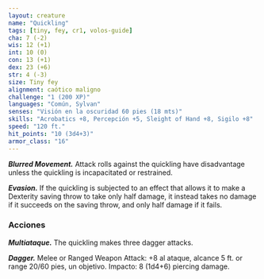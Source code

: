 ```yaml
---
layout: creature
name: "Quickling"
tags: [tiny, fey, cr1, volos-guide]
cha: 7 (-2)
wis: 12 (+1)
int: 10 (0)
con: 13 (+1)
dex: 23 (+6)
str: 4 (-3)
size: Tiny fey
alignment: caótico maligno
challenge: "1 (200 XP)"
languages: "Común, Sylvan"
senses: "Visión en la oscuridad 60 pies (18 mts)"
skills: "Acrobatics +8, Percepción +5, Sleight of Hand +8, Sigilo +8"
speed: "120 ft."
hit_points: "10 (3d4+3)"
armor_class: "16"
---
```


***Blurred Movement.*** Attack rolls against the quickling have disadvantage unless the quickling is incapacitated or restrained.

***Evasion.*** If the quickling is subjected to an effect that allows it to make a Dexterity saving throw to take only half damage, it instead takes no damage if it succeeds on the saving throw, and only half damage if it fails.

### Acciones

***Multiataque.*** The quickling makes three dagger attacks.

***Dagger.*** Melee or Ranged Weapon Attack: +8 al ataque, alcance 5 ft. or range 20/60 pies, un objetivo. Impacto: 8 (1d4+6) piercing damage.